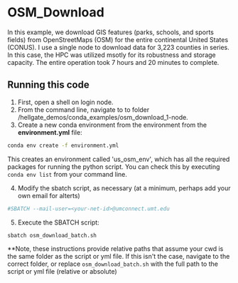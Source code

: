 # OSM_Download

In this example, we download GIS features (parks, schools, and sports fields) from OpenStreetMaps (OSM) for the entire continental United States (CONUS). I use a single node to download data for 3,223 counties in series. In this case, the HPC was utilized msotly for its robustness and storage capacity. The entire operation took 7 hours and 20 minutes to complete.

## Running this code
1. First, open a shell on login node. 
2. From the command line, navigate to to folder /hellgate_demos/conda_examples/osm_download_1-node. 
3. Create a new conda environment from the environment from the **environment.yml** file: 
```bash
conda env create -f environment.yml  
```

This creates an environment called 'us_osm_env', which has all the required packages for running the python script. You can check this by executing `conda env list` from your command line. 

4. Modify the sbatch script, as necessary (at a minimum, perhaps add your own email for alterts)
```bash
#SBATCH --mail-user=<your-net-id>@umconnect.umt.edu
```

5. Execute the SBATCH script: 
```bash
sbatch osm_download_batch.sh
```
**Note, these instructions provide relative paths that assume your cwd is the same folder as the script or yml file. If this isn't the case, navigate to the correct folder, or replace `osm_download_batch.sh` with the full path to the script or yml file (relative or absolute)